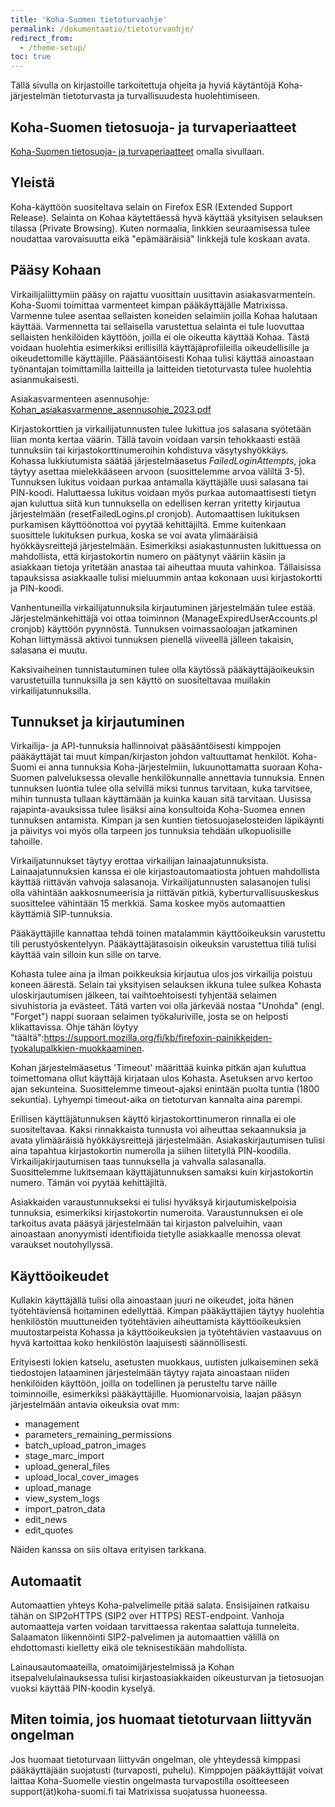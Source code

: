 ```yaml
---
title: 'Koha-Suomen tietoturvaohje'
permalink: /dokumentaatio/tietoturvaohje/
redirect_from:
  - /theme-setup/
toc: true
---
```


Tällä sivulla on kirjastoille tarkoitettuja ohjeita ja hyviä käytäntöjä Koha-järjestelmän tietoturvasta ja turvallisuudesta huolehtimiseen.

## Koha-Suomen tietosuoja- ja turvaperiaatteet

[Koha-Suomen tietosuoja- ja turvaperiaatteet](/dokumentaatio/tietosuojaperiaatteet/) omalla sivullaan.

## Yleistä

Koha-käyttöön suositeltava selain on Firefox ESR (Extended Support Release). Selainta on Kohaa käytettäessä hyvä käyttää yksityisen selauksen tilassa (Private Browsing). Kuten normaalia, linkkien seuraamisessa tulee noudattaa varovaisuutta eikä "epämääräisiä" linkkejä tule koskaan avata.

## Pääsy Kohaan

Virkailijaliittymiin pääsy on rajattu vuosittain uusittavin asiakasvarmentein. Koha-Suomi toimittaa varmenteet kimpan pääkäyttäjälle Matrixissa. Varmenne tulee asentaa sellaisten koneiden selaimiin joilla Kohaa halutaan käyttää. Varmennetta tai sellaisella varustettua selainta ei tule luovuttaa sellaisten henkilöiden käyttöön, joilla ei ole oikeutta käyttää Kohaa. Tästä voidaan huolehtia esimerkiksi erillisillä käyttäjäprofiileilla oikeudellisille ja oikeudettomille käyttäjille. Pääsääntöisesti Kohaa tulisi käyttää ainoastaan työnantajan toimittamilla laitteilla ja laitteiden tietoturvasta tulee huolehtia asianmukaisesti.

Asiakasvarmenteen asennusohje: [Kohan_asiakasvarmenne_asennusohje_2023.pdf](https://github.com/KohaSuomi/kohasuomi.github.io/files/12464342/Kohan_asiakasvarmenne_asennusohje_2023.pdf)


Kirjastokorttien ja virkailijatunnusten tulee lukittua jos salasana syötetään liian monta kertaa väärin. Tällä tavoin voidaan varsin tehokkaasti estää tunnuksiin tai kirjastokorttinumeroihin kohdistuva väsytyshyökkäys. Kohassa lukkiutumista säätää järjestelmäasetus _FailedLoginAttempts_, joka täytyy asettaa mielekkääseen arvoon (suosittelemme arvoa väliltä 3-5). Tunnuksen lukitus voidaan purkaa antamalla käyttäjälle uusi salasana tai PIN-koodi. Haluttaessa lukitus voidaan myös purkaa automaattisesti tietyn ajan kuluttua siitä kun tunnuksella on edellisen kerran yritetty kirjautua järjestelmään (resetFailedLogins.pl cronjob). Automaattisen lukituksen purkamisen käyttöönottoa voi pyytää kehittäjiltä. Emme kuitenkaan suosittele lukituksen purkua, koska se voi avata ylimääräisiä hyökkäysreittejä järjestelmään. Esimerkiksi asiakastunnusten lukittuessa on mahdollista, että kirjastokortin numero on päätynyt vääriin käsiin ja asiakkaan tietoja yritetään anastaa tai aiheuttaa muuta vahinkoa. Tällaisissa tapauksissa asiakkaalle tulisi mieluummin antaa kokonaan uusi kirjastokortti ja PIN-koodi.

Vanhentuneilla virkailijatunnuksila kirjautuminen järjestelmään tulee estää. Järjestelmänkehittäjä voi ottaa toiminnon (ManageExpiredUserAccounts.pl cronjob) käyttöön pyynnöstä. Tunnuksen voimassaoloajan jatkaminen Kohan liittymässä aktivoi tunnuksen pienellä viiveellä jälleen takaisin, salasana ei muutu.

Kaksivaiheinen tunnistautuminen tulee olla käytössä pääkäyttäjäoikeuksin varustetuilla tunnuksilla ja sen käyttö on suositeltavaa muillakin virkailijatunnuksilla.

## Tunnukset ja kirjautuminen

Virkailija- ja API-tunnuksia hallinnoivat pääsääntöisesti kimppojen pääkäyttäjät tai muut kimpan/kirjaston johdon valtuuttamat henkilöt. Koha-Suomi ei anna tunnuksia Koha-järjestelmiin, lukuunottamatta suoraan Koha-Suomen palveluksessa olevalle henkilökunnalle annettavia tunnuksia. Ennen tunnuksen luontia tulee olla selvillä miksi tunnus tarvitaan, kuka tarvitsee, mihin tunnusta tullaan käyttämään ja kuinka kauan sitä tarvitaan. Uusissa rajapinta-avauksissa tulee lisäksi aina konsultoida Koha-Suomea ennen tunnuksen antamista. Kimpan ja sen kuntien tietosuojaselosteiden läpikäynti ja päivitys voi myös olla tarpeen jos tunnuksia tehdään ulkopuolisille tahoille.

Virkailjatunnukset täytyy erottaa virkailijan lainaajatunnuksista. Lainaajatunnuksien kanssa ei ole kirjastoautomaatiosta johtuen mahdollista käyttää riittävän vahvoja salasanoja. Virkailijatunnusten salasanojen tulisi olla vähintään aakkosnumeerisia ja riittävän pitkiä, kyberturvallisuuskeskus suosittelee vähintään 15 merkkiä. Sama koskee myös automaattien käyttämiä SIP-tunnuksia.

Pääkäyttäjille kannattaa tehdä toinen matalammin käyttöoikeuksin varustettu tili perustyöskentelyyn. Pääkäyttäjätasoisin oikeuksin varustettua tiliä tulisi käyttää vain silloin kun sille on tarve.

Kohasta tulee aina ja ilman poikkeuksia kirjautua ulos jos virkailija poistuu koneen äärestä. Selain tai yksityisen selauksen ikkuna tulee sulkea Kohasta uloskirjautumisen jälkeen, tai vaihtoehtoisesti tyhjentää selaimen sivuhistoria ja evästeet. Tätä varten voi olla järkevää nostaa "Unohda" (engl. "Forget") nappi suoraan selaimen työkaluriville, josta se on helposti klikattavissa. Ohje tähän löytyy "täältä":https://support.mozilla.org/fi/kb/firefoxin-painikkeiden-tyokalupalkkien-muokkaaminen.

Kohan järjestelmäasetus 'Timeout' määrittää kuinka pitkän ajan kuluttua toimettomana ollut käyttäjä kirjataan ulos Kohasta. Asetuksen arvo kertoo ajan sekunteina. Suosittelemme timeout-ajaksi enintään puolta tuntia (1800 sekuntia). Lyhyempi timeout-aika on tietoturvan kannalta aina parempi.

Erillisen käyttäjätunnuksen käyttö kirjastokorttinumeron rinnalla ei ole suositeltavaa. Kaksi rinnakkaista tunnusta voi aiheuttaa sekaannuksia ja avata ylimääräisiä hyökkäysreittejä järjestelmään. Asiakaskirjautumisen tulisi aina tapahtua kirjastokortin numerolla ja siihen liitetyllä PIN-koodilla. Virkailijakirjautumisen taas tunnuksella ja vahvalla salasanalla. Suosittelemme lukitsemaan käyttäjätunnuksen samaksi kuin kirjastokortin numero. Tämän voi pyytää kehittäjiltä.

Asiakkaiden varaustunnukseksi ei tulisi hyväksyä kirjautumiskelpoisia tunnuksia, esimerkiksi kirjastokortin numeroita. Varaustunnuksen ei ole tarkoitus avata pääsyä järjestelmään tai kirjaston palveluihin, vaan ainoastaan anonyymisti identifioida tietylle asiakkaalle menossa olevat varaukset noutohyllyssä.

## Käyttöoikeudet

Kullakin käyttäjällä tulisi olla ainoastaan juuri ne oikeudet, joita hänen työtehtäviensä hoitaminen edellyttää. Kimpan pääkäyttäjien täytyy huolehtia henkilöstön muuttuneiden työtehtävien aiheuttamista käyttöoikeuksien muutostarpeista Kohassa ja käyttöoikeuksien ja työtehtävien vastaavuus on hyvä kartoittaa koko henkilöstön laajuisesti säännöllisesti.

Erityisesti lokien katselu, asetusten muokkaus, uutisten julkaiseminen sekä tiedostojen lataaminen järjestelmään täytyy rajata ainoastaan niiden henkilöiden käyttöön, joilla on todellinen ja perusteltu tarve näille toiminnoille, esimerkiksi pääkäyttäjille. Huomionarvoisia, laajan pääsyn järjestelmään antavia oikeuksia ovat mm:

* management
* parameters_remaining_permissions
* batch_upload_patron_images
* stage_marc_import
* upload_general_files
* upload_local_cover_images
* upload_manage
* view_system_logs
* import_patron_data
* edit_news
* edit_quotes

Näiden kanssa on siis oltava erityisen tarkkana.

## Automaatit

Automaattien yhteys Koha-palvelimelle pitää salata. Ensisijainen ratkaisu tähän on SIP2oHTTPS (SIP2 over HTTPS) REST-endpoint. Vanhoja automaatteja varten voidaan tarvittaessa rakentaa salattuja tunneleita. Salaamaton liikennöinti SIP2-palvelimen ja automaattien välillä on ehdottomasti kielletty eikä ole teknisestikään mahdollista.

Lainausautomaateilla, omatoimijärjestelmissä ja Kohan itsepalvelulainauksessa tulisi kirjastoasiakkaiden oikeusturvan ja tietosuojan vuoksi käyttää PIN-koodin kyselyä.

## Miten toimia, jos huomaat tietoturvaan liittyvän ongelman

Jos huomaat tietoturvaan liittyvän ongelman, ole yhteydessä kimppasi pääkäyttäjään suojatusti (turvaposti, puhelu). Kimppojen pääkäyttäjät voivat laittaa Koha-Suomelle viestin ongelmasta turvapostilla osoitteeseen support(ät)koha-suomi.fi tai Matrixissa suojatussa huoneessa.
